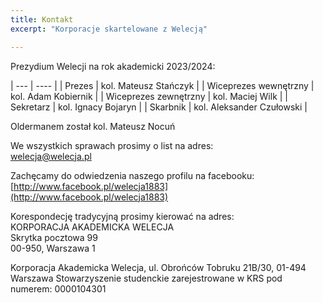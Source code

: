 ```yaml
---
title: Kontakt
excerpt: "Korporacje skartelowane z Welecją"

---
```



Prezydium Welecji na rok akademicki 2023/2024:

| --- | ---- |
| Prezes | kol. Mateusz Stańczyk |
| Wiceprezes wewnętrzny | kol. Adam Kobiernik |
| Wiceprezes zewnętrzny | kol. Maciej Wilk |
| Sekretarz | kol. Ignacy Bojaryn |
| Skarbnik | kol. Aleksander Czułowski |


Oldermanem został kol. Mateusz Nocuń




We wszystkich sprawach prosimy o list na adres:  
[welecja@welecja.pl](mailto:welecja@welecja.pl)

Zachęcamy do odwiedzenia naszego profilu na facebooku:  
[http://www.facebook.pl/welecja1883](http://www.facebook.pl/welecja1883)

Korespondecję tradycyjną prosimy kierować na adres:  
KORPORACJA AKADEMICKA WELECJA  
Skrytka pocztowa 99  
00-950, Warszawa 1


Korporacja Akademicka Welecja, ul. Obrońców Tobruku 21B/30, 01-494 Warszawa
Stowarzyszenie studenckie zarejestrowane w KRS pod numerem: 0000104301